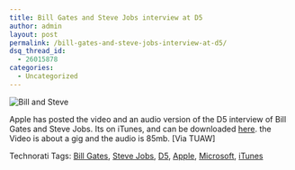 ```yaml
---
title: Bill Gates and Steve Jobs interview at D5
author: admin
layout: post
permalink: /bill-gates-and-steve-jobs-interview-at-d5/
dsq_thread_id:
  - 26015878
categories:
  - Uncategorized
---
```

![Bill and Steve][1] 

Apple has posted the video and an audio version of the D5 interview of Bill Gates and Steve Jobs. Its on iTunes, and can be downloaded [here][2]. the Video is about a gig and the audio is 85mb. [Via TUAW]

<div class="wlWriterSmartContent" id="0767317B-992E-4b12-91E0-4F059A8CECA8:58b99ce8-02e1-40dd-846e-bbaf1817139d" style="padding-right:0px;display:inline;padding-left:0px;padding-bottom:0px;margin:0px;padding-top:0px;">
  Technorati Tags: <a href="http://technorati.com/tags/Bill%20Gates" rel="tag">Bill Gates</a>, <a href="http://technorati.com/tags/Steve%20Jobs" rel="tag">Steve Jobs</a>, <a href="http://technorati.com/tags/D5" rel="tag">D5</a>, <a href="http://technorati.com/tags/Apple" rel="tag">Apple</a>, <a href="http://technorati.com/tags/Microsoft" rel="tag">Microsoft</a>, <a href="http://technorati.com/tags/iTunes" rel="tag">iTunes</a>
</div>

 [1]: http://images.lotas-smartman.net/image.ashx?id=8e9642ef-ff31-4253-93ce-4c79e2484ea5
 [2]: http://phobos.apple.com/WebObjects/MZStore.woa/wa/viewPodcast?id=256972720